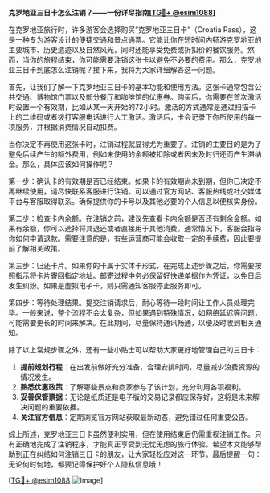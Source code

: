 **克罗地亚三日卡怎么注销？——一份详尽指南[[TG💪+ @esim1088](https://t.me/s/esim1088)]**

在克罗地亚旅行时，许多游客会选择购买“克罗地亚三日卡”（Croatia Pass），这是一种专为游客设计的便捷交通和景点通票。它能让你在短时间内畅游克罗地亚的主要城市、历史遗迹以及自然风光，同时还能享受免费或折扣价的餐饮服务。然而，当你的旅程结束，你可能需要注销这张卡以避免不必要的费用。那么，克罗地亚三日卡到底怎么注销呢？接下来，我将为大家详细解答这一问题。

首先，让我们了解一下克罗地亚三日卡的基本功能和使用方法。这张卡通常包含公共交通、博物馆门票以及部分餐厅和咖啡馆的优惠券。购买后，你需要在首次激活时设置一个有效期，比如从某一天开始的72小时。激活的方式通常是通过扫描卡上的二维码或者拨打客服电话进行人工激活。激活后，卡会记录下你所使用的每一项服务，并根据消费情况自动扣费。

当你决定不再使用这张卡时，注销过程就显得尤为重要了。注销的主要目的是为了避免后续产生的额外费用，例如未使用的余额被扣除或者因未及时归还而产生滞纳金。那么，具体应该如何操作呢？

第一步：确认卡的有效期是否已经结束。如果卡的有效期尚未到期，但你已决定不再继续使用，请尽快联系客服进行注销。可以通过官方网站、客服热线或社交媒体平台与客服取得联系。确保提供你的卡号以及其他必要的个人信息以便核实身份。

第二步：检查卡内余额。在注销之前，建议先查看卡内余额是否还有剩余金额。如果有余额，你可以选择将其退还或者直接用于其他消费。通常情况下，客服会指导你如何申请退款。需要注意的是，有些运营商可能会收取一定的手续费，因此要提前了解相关政策。

第三步：归还卡片。如果你的卡属于实体卡形式，在完成上述步骤之后，你需要按照指示将卡片寄回指定地址。邮寄过程中务必保留好快递单据作为凭证，以免日后发生纠纷。如果是虚拟电子卡，则只需通知客服停止服务即可。

第四步：等待处理结果。提交注销请求后，耐心等待一段时间让工作人员处理完毕。一般来说，整个流程不会太复杂，但如果遇到特殊情况，如网络延迟等问题，可能需要更长的时间来解决。在此期间，尽量保持通讯畅通，以便及时收到相关通知。

除了以上常规步骤之外，还有一些小贴士可以帮助大家更好地管理自己的三日卡：

1. **提前规划行程**：在出发前做好充分准备，合理安排时间，尽量减少浪费资源的情况发生。
2. **熟悉优惠政策**：了解哪些景点和商家参与了该计划，充分利用各项福利。
3. **妥善保管票据**：无论是纸质还是电子版的交易记录都应保存好，这将是未来解决问题的重要依据。
4. **关注官方信息**：定期浏览官方网站获取最新动态，避免错过任何重要公告。

综上所述，克罗地亚三日卡虽然便利实用，但在使用结束后仍需重视注销工作。只有正确地完成了注销程序，才能真正享受到无忧无虑的旅行体验。希望本文能够帮助到正在纠结如何注销三日卡的朋友，让大家轻松应对这一环节。最后提醒一句：无论何时何地，都要记得保护好个人隐私信息哦！

[[TG💪+ @esim1088](https://t.me/s/esim1088) ![Image](https://i.postimg.cc/4NQfJmqS/Snipaste-2025-05-13-00-14-12.png)]